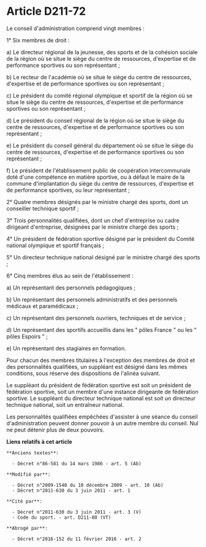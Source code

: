 # Article D211-72

Le conseil d'administration comprend vingt membres : 

1° Six membres de droit : 

a) Le directeur régional de la jeunesse, des sports et de la cohésion sociale de la région où se situe le siège du centre de
ressources, d'expertise et de performance sportives ou son représentant ; 

b) Le recteur de l'académie où se situe le siège du centre de ressources, d'expertise et de performance sportives ou son
représentant ; 

c) Le président du comité régional olympique et sportif de la région où se situe le siège du centre de ressources,
d'expertise et de performance sportives ou son représentant ; 

d) Le président du conseil régional de la région où se situe le siège du centre de ressources, d'expertise et de performance
sportives ou son représentant ; 

e) Le président du conseil général du département où se situe le siège du centre de ressources, d'expertise et de performance
sportives ou son représentant ; 

f) Le président de l'établissement public de coopération intercommunale doté d'une compétence en matière sportive, ou à
défaut le maire de la commune d'implantation du siège du centre de ressources, d'expertise et de performance sportives, ou
leur représentant ; 

2° Quatre membres désignés par le ministre chargé des sports, dont un conseiller technique sportif ; 

3° Trois personnalités qualifiées, dont un chef d'entreprise ou cadre dirigeant d'entreprise, désignées par le ministre
chargé des sports ; 

4° Un président de fédération sportive désigné par le président du Comité national olympique et sportif français ; 

5° Un directeur technique national désigné par le ministre chargé des sports ; 

6° Cinq membres élus au sein de l'établissement : 

a) Un représentant des personnels pédagogiques ; 

b) Un représentant des personnels administratifs et des personnels médicaux et paramédicaux ; 

c) Un représentant des personnels ouvriers, techniques et de service ; 

d) Un représentant des sportifs accueillis dans les " pôles France " ou les " pôles Espoirs " ; 

e) Un représentant des stagiaires en formation. 

Pour chacun des membres titulaires à l'exception des membres de droit et des personnalités qualifiées, un suppléant est
désigné dans les mêmes conditions, sous réserve des dispositions de l'alinéa suivant. 

Le suppléant du président de fédération sportive est soit un président de fédération sportive, soit un membre d'une instance
dirigeante de fédération sportive. Le suppléant du directeur technique national est soit un directeur technique national,
soit un entraîneur national. 

Les personnalités qualifiées empêchées d'assister à une séance du conseil d'administration peuvent donner pouvoir à un autre
membre du conseil. Nul ne peut détenir plus de deux pouvoirs.

**Liens relatifs à cet article**

	**Anciens textes**:

	  - Décret n°86-581 du 14 mars 1986 - art. 5 (Ab)

	**Modifié par**:

	  - Décret n°2009-1540 du 10 décembre 2009 - art. 10 (Ab)
	  - Décret n°2011-630 du 3 juin 2011 - art. 1

	**Cité par**:

	  - Décret n°2011-630 du 3 juin 2011 - art. 3 (V)
	  - Code du sport. - art. D211-80 (VT)

	**Abrogé par**:

	  - Décret n°2016-152 du 11 février 2016 - art. 2
